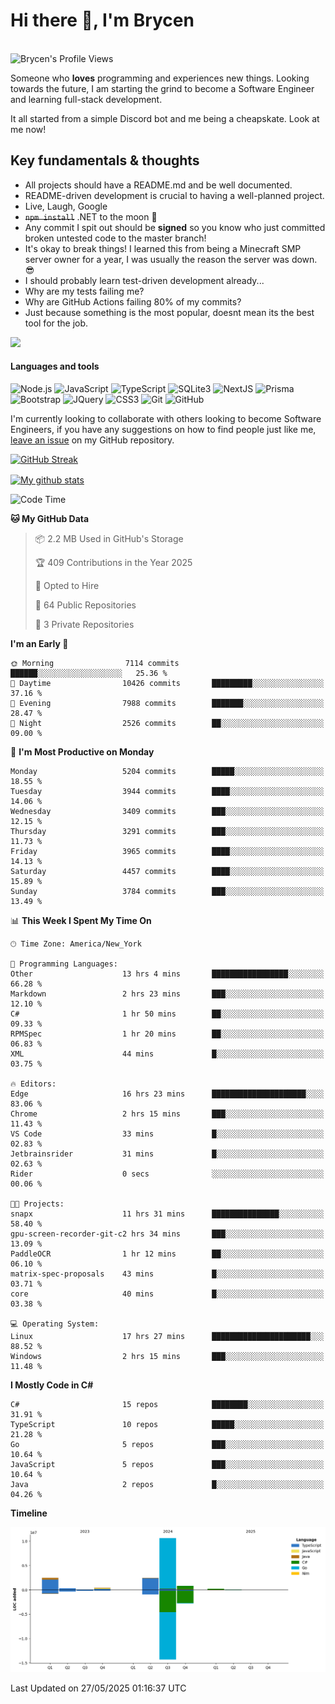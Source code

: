 # Hi there 👋, I'm Brycen

<br>
<img src="https://komarev.com/ghpvc/?username=BrycensRanch" alt="Brycen's Profile Views" />

Someone who **loves** programming and experiences new things. Looking towards the future, I am starting the grind to become a Software Engineer and learning full-stack development.

It all started from a simple Discord bot and me being a cheapskate. Look at me now!

## Key fundamentals & thoughts

- All projects should have a README.md and be well documented.
- README-driven development is crucial to having a well-planned project.
- Live, Laugh, Google
- ~~`npm install`~~ .NET to the moon 🚀
- Any commit I spit out should be **signed** so you know who just committed broken untested code to the master branch!
- It's okay to break things! I learned this from being a Minecraft SMP server owner for a year, I was usually the reason the server was down. 😎
- I should probably learn test-driven development already...
- Why are my tests failing me?
- Why are GitHub Actions failing 80% of my commits? 
- Just because something is the most popular, doesnt mean its the best tool for the job.

<img src="https://res.cloudinary.com/practicaldev/image/fetch/s--OoBLh7-Q--/c_limit%2Cf_auto%2Cfl_progressive%2Cq_auto%2Cw_880/https://cdn-images-1.medium.com/max/1614/1%2A8BlqJ8lNVZzuRjAg1mZ50w.png" height="400"/>

<h4>Languages and tools</h4>
<p>
  <img src="https://img.shields.io/badge/node.js%20-%2343853D.svg?&style=for-the-badge&logo=node.js&logoColor=white" alt="Node.js" />
  <img src="https://img.shields.io/badge/javascript%20-%23323330.svg?&style=for-the-badge&logo=javascript&logoColor=%23F7DF1E" alt="JavaScript" />
  <img src="https://img.shields.io/badge/typescript%20-%23323330.svg?&style=for-the-badge&logo=typescript&logoColor=#3467eb" alt="TypeScript" />
  <img src="https://img.shields.io/badge/sqlite3%20-%23323330.svg?&style=for-the-badge&logo=sqlite&logoColor=#3467eb" alt="SQLite3" />
  <img src="https://img.shields.io/badge/Next.JS%20-%23323330.svg?&style=for-the-badge&logo=next.js&logoColor=#3467eb" alt="NextJS" />
  <img src="https://img.shields.io/badge/Prisma%20-%23323330.svg?&style=for-the-badge&logo=prisma&logoColor=#3467eb" alt="Prisma" />
  <img src="https://img.shields.io/badge/bootstrap%20-%23323330.svg?&style=for-the-badge&logo=bootstrap" alt="Bootstrap" />
  <img src="https://img.shields.io/badge/jquery%20-%23323330.svg?&style=for-the-badge&logo=jquery" alt="JQuery" />
  <img src="https://img.shields.io/badge/css3%20-%23323330.svg?&style=for-the-badge&logo=css3" alt="CSS3" />
  <img src="https://img.shields.io/badge/git%20-%23323330.svg?&style=for-the-badge&logo=git" alt="Git" />
  <img src="https://img.shields.io/badge/github%20-%23323330.svg?&style=for-the-badge&logo=github" alt="GitHub" />
</p>

 I'm currently looking to collaborate with others looking to become Software Engineers, if you have any suggestions on how to find people just like me, [leave an issue](https://github.com/BrycensRanch/BrycensRanch/issues/new) on my GitHub repository.
 
 <p><a href="https://git.io/streak-stats"><img src=https://github-readme-streak-stats-eight.vercel.app?user=BrycensRanch&amp;theme=dark&amp;hide_border=true&fire=EB5454&amp;ring=0CEB19" alt="GitHub Streak"></a></p>

<a href="https://github.com/anuraghazra/github-readme-stats">
  <img align="center" src="https://github-readme-stats.anuraghazra1.vercel.app/api?username=BrycensRanch&show_icons=true&line_height=27&include_all_commits=true" alt="My github stats" />
</a>

<!--START_SECTION:waka-->
![Code Time](http://img.shields.io/badge/Code%20Time-2%2C067%20hrs%207%20mins-blue)

**🐱 My GitHub Data** 

> 📦 2.2 MB Used in GitHub's Storage 
 > 
> 🏆 409 Contributions in the Year 2025
 > 
> 💼 Opted to Hire
 > 
> 📜 64 Public Repositories 
 > 
> 🔑 3 Private Repositories 
 > 
**I'm an Early 🐤** 

```text
🌞 Morning                7114 commits        ██████░░░░░░░░░░░░░░░░░░░   25.36 % 
🌆 Daytime                10426 commits       █████████░░░░░░░░░░░░░░░░   37.16 % 
🌃 Evening                7988 commits        ███████░░░░░░░░░░░░░░░░░░   28.47 % 
🌙 Night                  2526 commits        ██░░░░░░░░░░░░░░░░░░░░░░░   09.00 % 
```
📅 **I'm Most Productive on Monday** 

```text
Monday                   5204 commits        █████░░░░░░░░░░░░░░░░░░░░   18.55 % 
Tuesday                  3944 commits        ████░░░░░░░░░░░░░░░░░░░░░   14.06 % 
Wednesday                3409 commits        ███░░░░░░░░░░░░░░░░░░░░░░   12.15 % 
Thursday                 3291 commits        ███░░░░░░░░░░░░░░░░░░░░░░   11.73 % 
Friday                   3965 commits        ████░░░░░░░░░░░░░░░░░░░░░   14.13 % 
Saturday                 4457 commits        ████░░░░░░░░░░░░░░░░░░░░░   15.89 % 
Sunday                   3784 commits        ███░░░░░░░░░░░░░░░░░░░░░░   13.49 % 
```


📊 **This Week I Spent My Time On** 

```text
🕑︎ Time Zone: America/New_York

💬 Programming Languages: 
Other                    13 hrs 4 mins       █████████████████░░░░░░░░   66.28 % 
Markdown                 2 hrs 23 mins       ███░░░░░░░░░░░░░░░░░░░░░░   12.10 % 
C#                       1 hr 50 mins        ██░░░░░░░░░░░░░░░░░░░░░░░   09.33 % 
RPMSpec                  1 hr 20 mins        ██░░░░░░░░░░░░░░░░░░░░░░░   06.83 % 
XML                      44 mins             █░░░░░░░░░░░░░░░░░░░░░░░░   03.75 % 

🔥 Editors: 
Edge                     16 hrs 23 mins      █████████████████████░░░░   83.06 % 
Chrome                   2 hrs 15 mins       ███░░░░░░░░░░░░░░░░░░░░░░   11.43 % 
VS Code                  33 mins             █░░░░░░░░░░░░░░░░░░░░░░░░   02.83 % 
Jetbrainsrider           31 mins             █░░░░░░░░░░░░░░░░░░░░░░░░   02.63 % 
Rider                    0 secs              ░░░░░░░░░░░░░░░░░░░░░░░░░   00.06 % 

🐱‍💻 Projects: 
snapx                    11 hrs 31 mins      ███████████████░░░░░░░░░░   58.40 % 
gpu-screen-recorder-git-c2 hrs 34 mins       ███░░░░░░░░░░░░░░░░░░░░░░   13.09 % 
PaddleOCR                1 hr 12 mins        ██░░░░░░░░░░░░░░░░░░░░░░░   06.10 % 
matrix-spec-proposals    43 mins             █░░░░░░░░░░░░░░░░░░░░░░░░   03.71 % 
core                     40 mins             █░░░░░░░░░░░░░░░░░░░░░░░░   03.38 % 

💻 Operating System: 
Linux                    17 hrs 27 mins      ██████████████████████░░░   88.52 % 
Windows                  2 hrs 15 mins       ███░░░░░░░░░░░░░░░░░░░░░░   11.48 % 
```

**I Mostly Code in C#** 

```text
C#                       15 repos            ████████░░░░░░░░░░░░░░░░░   31.91 % 
TypeScript               10 repos            █████░░░░░░░░░░░░░░░░░░░░   21.28 % 
Go                       5 repos             ███░░░░░░░░░░░░░░░░░░░░░░   10.64 % 
JavaScript               5 repos             ███░░░░░░░░░░░░░░░░░░░░░░   10.64 % 
Java                     2 repos             █░░░░░░░░░░░░░░░░░░░░░░░░   04.26 % 
```



**Timeline**

![Lines of Code chart](https://raw.githubusercontent.com/BrycensRanch/BrycensRanch/main/assets/bar_graph.png)


 Last Updated on 27/05/2025 01:16:37 UTC
<!--END_SECTION:waka-->

<!--
**BrycensRanch/BrycensRanch** is a ✨ _special_ ✨ repository because its `README.md` (this file) appears on your GitHub profile.

Here are some ideas to get you started:

- 🔭 I’m currently working on ...
- 🌱 I’m currently learning ...
- 👯 I’m looking to collaborate on ...
- 🤔 I’m looking for help with ...
- 💬 Ask me about ...
- 📫 How to reach me: ...
- 😄 Pronouns: ...
- ⚡ Fun fact: ...
-->
